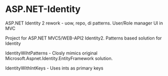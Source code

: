 # ASP.NET-Identity
ASP.NET Identity 2 rework - uow, repo, di patterns. User/Role manager UI in MVC

Project for ASP.NET MVC5/WEB-API2 Identity2.
Patterns based solution for Identity

IdentityWihtPatterns - Closly mimics original Microsoft.Aspnet.Identity.EntityFramework solution.

IdentityWithIntKeys - Uses ints as primary keys
